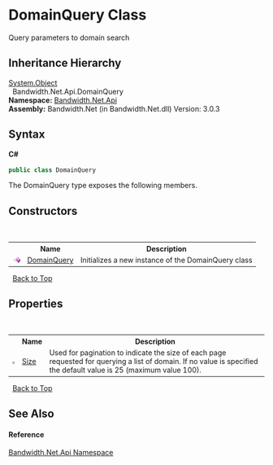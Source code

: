﻿# DomainQuery Class
 

Query parameters to domain search


## Inheritance Hierarchy
<a href="http://msdn2.microsoft.com/en-us/library/e5kfa45b" target="_blank">System.Object</a><br />&nbsp;&nbsp;Bandwidth.Net.Api.DomainQuery<br />
**Namespace:**&nbsp;<a href ="N_Bandwidth_Net_Api.md">Bandwidth.Net.Api</a><br />**Assembly:**&nbsp;Bandwidth.Net (in Bandwidth.Net.dll) Version: 3.0.3

## Syntax

**C#**<br />
``` C#
public class DomainQuery
```

The DomainQuery type exposes the following members.


## Constructors
&nbsp;<table><tr><th></th><th>Name</th><th>Description</th></tr><tr><td>![Public method](media/pubmethod.gif "Public method")</td><td><a href ="M_Bandwidth_Net_Api_DomainQuery__ctor.md">DomainQuery</a></td><td>
Initializes a new instance of the DomainQuery class</td></tr></table>&nbsp;
<a href="#domainquery-class">Back to Top</a>

## Properties
&nbsp;<table><tr><th></th><th>Name</th><th>Description</th></tr><tr><td>![Public property](media/pubproperty.gif "Public property")</td><td><a href ="P_Bandwidth_Net_Api_DomainQuery_Size.md">Size</a></td><td>
Used for pagination to indicate the size of each page requested for querying a list of domain. If no value is specified the default value is 25 (maximum value 100).</td></tr></table>&nbsp;
<a href="#domainquery-class">Back to Top</a>

## See Also


#### Reference
<a href ="N_Bandwidth_Net_Api.md">Bandwidth.Net.Api Namespace</a><br />